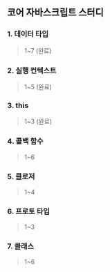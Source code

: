 ## 코어 자바스크립트 스터디

### 1. 데이터 타입

> 1~7 (완료)

### 2. 실행 컨텍스트

> 1~5 (완료)

### 3. this

> 1~3 (완료)

### 4. 콜백 함수

> 1~6

### 5. 클로저

> 1~4

### 6. 프로토 타입

> 1~3

### 7. 클래스

> 1~6
